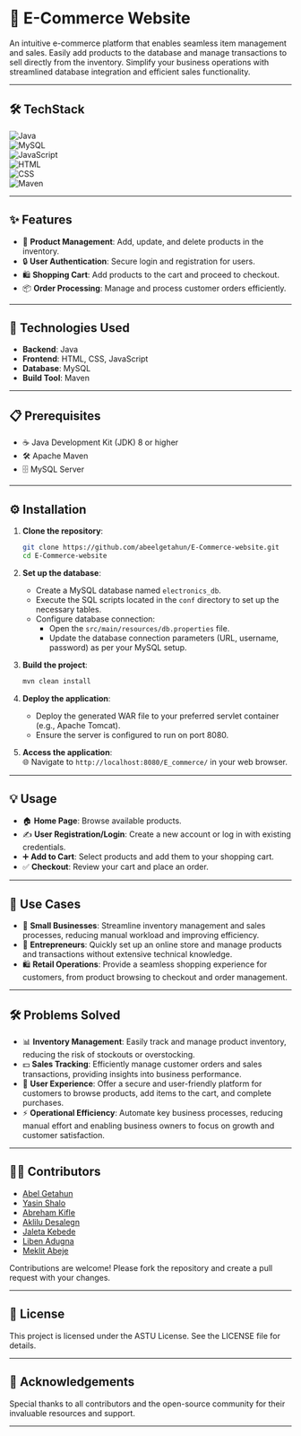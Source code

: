 

# 🚀 **E-Commerce Website**  
An intuitive e-commerce platform that enables seamless item management and sales. Easily add products to the database and manage transactions to sell directly from the inventory. Simplify your business operations with streamlined database integration and efficient sales functionality.

---

## 🛠️ **TechStack**  
![Java](https://img.shields.io/badge/Java-%23ED8B00.svg?style=for-the-badge&logo=openjdk&logoColor=white)  
![MySQL](https://img.shields.io/badge/MySQL-%2300f.svg?style=for-the-badge&logo=mysql&logoColor=white)  
![JavaScript](https://img.shields.io/badge/JavaScript-%23F7DF1E.svg?style=for-the-badge&logo=javascript&logoColor=black)  
![HTML](https://img.shields.io/badge/HTML5-%23E34F26.svg?style=for-the-badge&logo=html5&logoColor=white)  
![CSS](https://img.shields.io/badge/CSS3-%231572B6.svg?style=for-the-badge&logo=css3&logoColor=white)  
![Maven](https://img.shields.io/badge/Apache%20Maven-C71A36.svg?style=for-the-badge&logo=apache-maven&logoColor=white)  

---

## ✨ **Features**  
- 🛒 **Product Management**: Add, update, and delete products in the inventory.  
- 🔒 **User Authentication**: Secure login and registration for users.  
- 🛍️ **Shopping Cart**: Add products to the cart and proceed to checkout.  
- 📦 **Order Processing**: Manage and process customer orders efficiently.  

---

## 🧰 **Technologies Used**  
- **Backend**: Java  
- **Frontend**: HTML, CSS, JavaScript  
- **Database**: MySQL  
- **Build Tool**: Maven  

---

## 📋 **Prerequisites**  
- ☕ Java Development Kit (JDK) 8 or higher  
- 🛠️ Apache Maven  
- 🗄️ MySQL Server  

---

## ⚙️ **Installation**  
1. **Clone the repository**:  
   ```sh  
   git clone https://github.com/abeelgetahun/E-Commerce-website.git  
   cd E-Commerce-website  
   ```  

2. **Set up the database**:  
   - Create a MySQL database named `electronics_db`.  
   - Execute the SQL scripts located in the `conf` directory to set up the necessary tables.  
   - Configure database connection:  
     - Open the `src/main/resources/db.properties` file.  
     - Update the database connection parameters (URL, username, password) as per your MySQL setup.  

3. **Build the project**:  
   ```sh  
   mvn clean install  
   ```  

4. **Deploy the application**:  
   - Deploy the generated WAR file to your preferred servlet container (e.g., Apache Tomcat).  
   - Ensure the server is configured to run on port 8080.  

5. **Access the application**:  
   🌐 Navigate to `http://localhost:8080/E_commerce/` in your web browser.  

---

## 💡 **Usage**  
- 🏠 **Home Page**: Browse available products.  
- ✍️ **User Registration/Login**: Create a new account or log in with existing credentials.  
- ➕ **Add to Cart**: Select products and add them to your shopping cart.  
- ✅ **Checkout**: Review your cart and place an order.  

---

## 🎯 **Use Cases**  
- 👔 **Small Businesses**: Streamline inventory management and sales processes, reducing manual workload and improving efficiency.  
- 💼 **Entrepreneurs**: Quickly set up an online store and manage products and transactions without extensive technical knowledge.  
- 🛍️ **Retail Operations**: Provide a seamless shopping experience for customers, from product browsing to checkout and order management.  

---

## 🛠️ **Problems Solved**  
- 📊 **Inventory Management**: Easily track and manage product inventory, reducing the risk of stockouts or overstocking.  
- 💵 **Sales Tracking**: Efficiently manage customer orders and sales transactions, providing insights into business performance.  
- 🌟 **User Experience**: Offer a secure and user-friendly platform for customers to browse products, add items to the cart, and complete purchases.  
- ⚡ **Operational Efficiency**: Automate key business processes, reducing manual effort and enabling business owners to focus on growth and customer satisfaction.  

---

## 👨‍💻 **Contributors**  
- [Abel Getahun](https://github.com/abeelgetahun)  
- [Yasin Shalo](https://github.com/Yasin5949)  
- [Abreham Kifle](https://github.com/abrhot)  
- [Aklilu Desalegn](https://github.com/ake0507)  
- [Jaleta Kebede](https://github.com/biniam0)  
- [Liben Adugna](https://github.com/Lib1221)  
- [Meklit Abeje](https://github.com/Meklit542)  

Contributions are welcome! Please fork the repository and create a pull request with your changes.  

---

## 📜 **License**  
This project is licensed under the ASTU License. See the LICENSE file for details.  

---

## 🙏 **Acknowledgements**  
Special thanks to all contributors and the open-source community for their invaluable resources and support.  

---
```  

